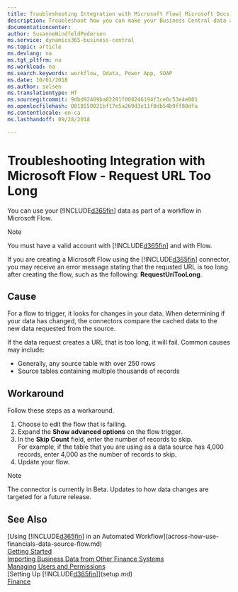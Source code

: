 ```yaml
---
title: Troubleshooting Integration with Microsoft Flow| Microsoft Docs
description: Troubleshoot how you can make your Business Central data available as a data source and specify an OData URL of your web services to build an automated workflow.
documentationcenter: 
author: SusanneWindfeldPedersen
ms.service: dynamics365-business-central
ms.topic: article
ms.devlang: na
ms.tgt_pltfrm: na
ms.workload: na
ms.search.keywords: workflow, Odata, Power App, SOAP
ms.date: 10/01/2018
ms.author: solsen
ms.translationtype: HT
ms.sourcegitcommit: 9dbd92409ba02281f008246194f3ce0c53e4e001
ms.openlocfilehash: 0818550021bf17e5a269d3e11f8db54b9ff80dfa
ms.contentlocale: en-ca
ms.lasthandoff: 09/28/2018

---
```

# <a name="troubleshooting-integration-with-microsoft-flow---request-url-too-long"></a>Troubleshooting Integration with Microsoft Flow - Request URL Too Long
You can use your [!INCLUDE[d365fin](includes/d365fin_md.md)] data as part of a workflow in Microsoft Flow.  

> [!NOTE]  
>   You must have a valid account with [!INCLUDE[d365fin](includes/d365fin_md.md)] and with Flow.  

If you are creating a Microsoft Flow using the [!INCLUDE[d365fin](includes/d365fin_md.md)] connector, you may receive an error message stating that the requsted URL is too long after creating the flow, such as the following: **RequestUriTooLong**.

## <a name="cause"></a>Cause
For a flow to trigger, it looks for changes in your data. When determining if your data has changed, the connectors compare the cached data to the new data requested from the source.  

If the data request creates a URL that is too long, it will fail. Common causes may include:
- Generally, any source table with over 250 rows
- Source tables containing multiple thousands of records

## <a name="workaround"></a>Workaround
Follow these steps as a workaround.
1. Choose to edit the flow that is failing.
2. Expand the **Show advanced options** on the flow trigger.
3. In the **Skip Count** field, enter the number of records to skip.  
For example, if the table that you are using as a data source has 4,000 records, enter 4,000 as the number of records to skip.
4. Update your flow.

> [!NOTE]  
> The connector is currently in Beta. Updates to how data changes are targeted for a future release.


## <a name="see-also"></a>See Also
[Using [!INCLUDE[d365fin](includes/d365fin_md.md)] in an Automated Workflow](across-how-use-financials-data-source-flow.md)  
[Getting Started](product-get-started.md)  
[Importing Business Data from Other Finance Systems](across-import-data-configuration-packages.md)  
[Managing Users and Permissions](ui-how-users-permissions.md)    
[Setting Up [!INCLUDE[d365fin](includes/d365fin_md.md)]](setup.md)  
[Finance](finance.md)  

